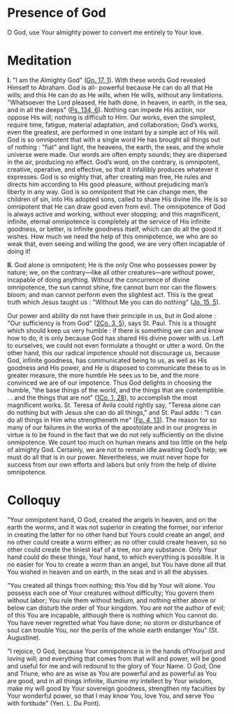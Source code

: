 # Presence of God

O God, use Your almighty power to convert me entirely to Your love.

# Meditation

**I.** "I am the Almighty God" ([Gn. 17, 1](https://vulgata.online/bible/Gn.17?ed=DR2&vfn=DR2.Gn.17.1:vs)). With these words God revealed Himself to Abraham. God is all- powerful because He can do all that He wills; and this He can do as He wills, when He wills, without any limitations. "Whatsoever the Lord pleased, He hath done, in heaven, in earth, in the sea, and in all the deeps" ([Ps. 134, 6](https://vulgata.online/bible/Ps.134?ed=DR2&vfn=DR2.Ps.134.6:vs)). Nothing can impede His action, nor oppose His will; nothing is difficult to Him. Our works, even the simplest, require time, fatigue, material adaptation, and collaboration; God’s works, even the greatest, are performed in one instant by a simple act of His will. God is so omnipotent that with a single word He has brought all things out of nothing : "fiat" and light, the heavens, the earth, the seas, and the whole universe were made. Our words are often empty sounds; they are dispersed in the air, producing no effect. God’s word, on the contrary, is omnipotent, creative, operative, and effective, so that it infallibly produces whatever it expresses. God is so mighty that, after creating man free, He rules and directs him according to His good pleasure, without prejudicing man’s liberty in any way. God is so omnipotent that He can change men, the children of sin, into His adopted sons, called to share His divine life. He is so omnipotent that He can draw good even from evil. The omnipotence of God is always active and working, without ever stopping; and this magnificent, infinite, eternal omnipotence is completely at the service of His infinite goodness, or better, is infinite goodness itself, which can do all the good it wishes. How much we need the help of this omnipotence, we who are so weak that, even seeing and willing the good, we are very often incapable of doing it!

**II.** God alone is omnipotent; He is the only One who possesses power by nature; we, on the contrary—like all other creatures—are without power, incapable of doing anything. Without the concurrence of divine omnipotence, the sun cannot shine, fire cannot burn nor can the flowers bloom; and man cannot perform even the slightest act. This is the great truth which Jesus taught us : "Without Me you can do nothing" ([Jo. 15, 5](https://vulgata.online/bible/Jo.15?ed=DR2&vfn=DR2.Jo.15.5:vs)).

Our power and ability do not have their principle in us, but in God alone : "Our sufficiency is from God" ([2Co. 3, 5](https://vulgata.online/bible/2Co.3?ed=DR2&vfn=DR2.2Co.3.5:vs)), says St. Paul. This is a thought which should keep us very humble : if there is something we can and know how to do, it is only because God has shared His divine power with us. Left to ourselves, we could not even formulate a thought or utter a word. On the other hand, this our radical impotence should not discourage us, because God, infinite goodness, has communicated being to us, as well as His goodness and His power, and He is disposed to communicate these to us in greater measure, the more humble He sees us to be, and the more convinced we are of our impotence. Thus God delights in choosing the humble, "the base things of the world, and the things that are contemptible. . . and the things that are not" ([1Co. 1, 28](https://vulgata.online/bible/1Co.1?ed=DR2&vfn=DR2.1Co.1.28:vs)), to accomplish the most magnificent works. St. Teresa of Avila could rightly say, "Teresa alone can do nothing but with Jesus she can do all things," and St. Paul adds : "I can do all things in Him who strengtheneth me" ([Fp. 4, 13](https://vulgata.online/bible/Fp.4?ed=DR2&vfn=DR2.Fp.4.13:vs)). The reason for so many of our failures in the works of the apostolate and in our progress in virtue is to be found in the fact that we do not rely sufficiently on the divine onmipotence. We count too much on human means and too little on the help of almighty God. Certainly, we are not to remain idle awaiting God’s help; we must do all that is in our power. Nevertheless, we must never hope for success from our own efforts and labors but only from the help of divine omnipotence.

# Colloquy

"Your omnipotent hand, O God, created the angels in heaven, and on the earth the worms, and it was not superior in creating the former, nor inferior in creating the latter for no other hand but Yours could create an angel, and no other could create a worm either; as no other could create heaven, so no other could create the tiniest leaf of a tree, nor any substance. Only Your hand could do these things, Your hand, to which everything is possible. It is no easier for You to create a worm than an angel, but You have done all that You wished in heaven and on earth, in the seas and in all the abysses.

"You created all things from nothing; this You did by Your will alone. You possess each one of Your creatures without difficulty; You govern them without labor; You rule them without tedium, and nothing either above or below can disturb the order of Your kingdom. You are not the author of evil; of this You are incapable, although there is nothing which You cannot do. You have never regretted what You have done; no storm or disturbance of soul can trouble You, nor the perils of the whole earth endanger You" (St. Augustine).

"I rejoice, O God, because Your omnipotence is in the hands ofYourjust and loving will; and everything that comes from that will and power, will be good and useful for me and will redound to the glory of Your Name. O God, One and Triune, who are as wise as You are powerful and as powerful as You are good, and in all things infinite, illumine my intellect by Your wisdom, make my will good by Your sovereign goodness, strengthen my faculties by Your wonderful power, so that I may know You, love You, and serve You with fortitude" (Yen. L. Du Pont).
